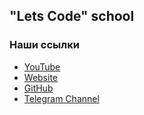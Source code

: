 ## "Lets Code" school

### Наши ссылки
- [YouTube](https://www.youtube.com/c/letscode-dev) 
- [Website](https://letscode-dev.github.io)
- [GitHub](https://github.com/letscode-dev)
- [Telegram Channel](https://t.me/letscode_channel)
